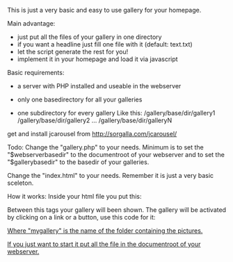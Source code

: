 This is just a very basic and easy to use gallery for your homepage.

Main advantage:
- just put all the files of your gallery in one directory
- if you want a headline just fill one file with it (default: text.txt)
- let the script generate the rest for you!
- implement it in your homepage and load it via javascript

Basic requirements:
- a server with PHP installed and useable in the webserver

- only one basedirectory for all your galleries
- one subdirectory for every gallery
Like this:
/gallery/base/dir/gallery1
/gallery/base/dir/gallery2
...
/gallery/base/dir/galleryN

get and install jcarousel from http://sorgalla.com/jcarousel/

Todo:
Change the "gallery.php" to your needs.
Minimum is to set the "$webserverbasedir" to the documentroot of your webserver and to set the "$gallerybasedir" to the basedir of your galleries.

Change the "index.html" to your needs.
Remember it is just a very basic sceleton.

How it works:
Inside your html file you put this:
<div id="Content">
</div>

Between this tags your gallery will been shown.
The gallery will be activated by clicking on a link or a button, use this code for it:

<a href='#' onclick="showgallery('mygallery');">

Where "mygallery" is the name of the folder containing the pictures.

If you just want to start it put all the file in the documentroot of your webserver.
